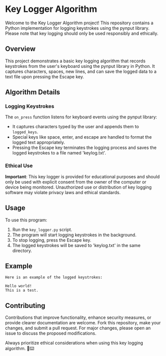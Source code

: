 # Key Logger Algorithm

Welcome to the Key Logger Algorithm project! This repository contains a Python implementation for logging keystrokes using the pynput library. Please note that key logging should only be used responsibly and ethically.

## Overview

This project demonstrates a basic key logging algorithm that records keystrokes from the user's keyboard using the pynput library in Python. It captures characters, spaces, new lines, and can save the logged data to a text file upon pressing the Escape key.

## Algorithm Details

### Logging Keystrokes

The `on_press` function listens for keyboard events using the pynput library:
- It captures characters typed by the user and appends them to `logged_keys`.
- Special keys like space, enter, and escape are handled to format the logged text appropriately.
- Pressing the Escape key terminates the logging process and saves the logged keystrokes to a file named 'keylog.txt'.

### Ethical Use

**Important**: This key logger is provided for educational purposes and should only be used with explicit consent from the owner of the computer or device being monitored. Unauthorized use or distribution of key logging software may violate privacy laws and ethical standards.

## Usage

To use this program:
1. Run the `key_logger.py` script.
2. The program will start logging keystrokes in the background.
3. To stop logging, press the Escape key.
4. The logged keystrokes will be saved to 'keylog.txt' in the same directory.

## Example

```plaintext
Here is an example of the logged keystrokes:

Hello world!
This is a test.
```
## Contributing
Contributions that improve functionality, enhance security measures, or provide clearer documentation are welcome. Fork this repository, make your changes, and submit a pull request. For major changes, please open an issue to discuss the proposed modifications.

Always prioritize ethical considerations when using this key logging algorithm. 🔐⌨️
